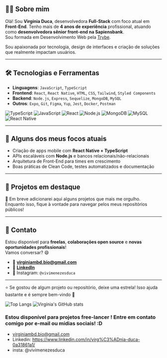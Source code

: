 

## 👩‍💻 Sobre mim

Olá! Sou **Virgínia Duca**, desenvolvedora **Full-Stack** com foco atual em **Front-End**. Tenho mais de **4 anos de experiência** profissional, atuando como **desenvolvedora sênior front-end na Sapiensbank**.  
Sou formada em Desenvolvimento Web pela [Trybe](https://www.betrybe.com/).

Sou apaixonada por tecnologia, design de interfaces e criação de soluções que realmente impactam usuários.

---

## 🛠️ Tecnologias e Ferramentas

- **Linguagens**: `JavaScript`, `TypeScript`
- **Frontend**: `React`, `React Native`, `HTML`, `CSS`, `Tailwind`, `Styled Components`
- **Backend**: `Node.js`, `Express`, `Sequelize`, `MongoDB`, `MySQL`
- **Outros**: `Expo`, `Git`, `Figma`, `Yup`, `Jest`, `Docker`, `Postman`

![TypeScript](https://img.shields.io/badge/-TypeScript-3178C6?style=for-the-badge&logo=typescript&logoColor=white)
![JavaScript](https://img.shields.io/badge/-JavaScript-F7DF1E?style=for-the-badge&logo=javascript&logoColor=black)
![React](https://img.shields.io/badge/-React-61DAFB?style=for-the-badge&logo=react&logoColor=black)
![Node.js](https://img.shields.io/badge/-Node.js-339933?style=for-the-badge&logo=node.js&logoColor=white)
![MongoDB](https://img.shields.io/badge/-MongoDB-47A248?style=for-the-badge&logo=mongodb&logoColor=white)
![MySQL](https://img.shields.io/badge/-MySQL-4479A1?style=for-the-badge&logo=mysql&logoColor=white)
![React Native](https://img.shields.io/badge/-React_Native-61DAFB?style=for-the-badge&logo=react&logoColor=black)


---

## 🚀 Alguns dos meus focos atuais

- Criação de apps mobile com **React Native + TypeScript**
- APIs escaláveis com **Node.js** e bancos relacionais/não-relacionais
- Arquitetura de Front-End para times em crescimento
- Boas práticas de Clean Code, testes automatizados e documentação

---

## 📌 Projetos em destaque

🔗 Em breve adicionarei aqui alguns projetos que mais me orgulho.  
Enquanto isso, fique à vontade para navegar pelos meus repositórios públicos!

---

## 🤝 Contato

Estou disponível para **freelas**, **colaborações open source** e **novas oportunidades profissionais**!  
Vamos conversar? 😄

- 📧 **virginiambd.bio@gmail.com**  
- 💼 [**LinkedIn**](https://www.linkedin.com/in/virginia-duca)  
- 📱 Instagram: `@vivimenezesduca`

---

⭐ Se gostou de algum projeto ou repositório, deixe uma estrela! Isso ajuda bastante e é sempre bem-vindo 💜
 
![Top Langs](https://github-readme-stats.vercel.app/api/top-langs/?username=virginia-duca&langs_count=8&layout=compact&theme=dark)
![Virgínia's GitHub stats](https://github-readme-stats.vercel.app/api?username=virginiambd&show_icons=true&theme=radical)
 
### Estou disponível para projetos free-lancer ! Entre em contato comigo por e-mail ou mídias sociais! :D

- virginiambd.bio@gmail.com
- Linkedin: https://www.linkedin.com/in/virg%C3%ADnia-duca-0a31861a1/
- insta: @vivimenezesduca


